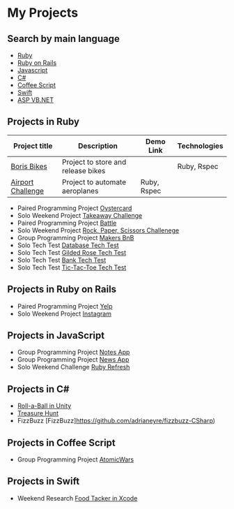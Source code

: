 # My Projects

## Search by main language

* [Ruby](#Ruby)
* [Ruby on Rails](#Rails)
* [Javascript](#Javascript)
* [C#](#CSharp)
* [Coffee Script](#Coffee)
* [Swift](#Swift)
* [ASP VB.NET](#ASP)

## <a name="Ruby">Projects in Ruby</a>
Project title | Description | Demo Link	| Technologies		
--- | --- | --- | ---
[Boris Bikes](https://github.com/adrianeyre/boris-bikes) | Project to store and release bikes |  | Ruby, Rspec
[Airport Challenge](https://github.com/adrianeyre/airport-challenge) | Project to automate aeroplanes | Ruby, Rspec

* Paired Programming Project [Oystercard](https://github.com/adrianeyre/oystercard)
* Solo Weekend Project [Takeaway Challenge](https://github.com/adrianeyre/takeaway-challenge)
* Paired Programming Project [Battle](https://github.com/adrianeyre/battle)
* Solo Weekend Project [Rock, Paper, Scissors Challenege](https://github.com/adrianeyre/rps-challenge)
* Group Programming Project [Makers BnB](https://github.com/adrianeyre/makersbnb/)
* Solo Tech Test [Database Tech Test](https://github.com/adrianeyre/database-tech-test)
* Solo Tech Test [Gilded Rose Tech Test](https://github.com/adrianeyre/gilded-rose-tech-test)
* Solo Tech Test [Bank Tech Test](https://github.com/adrianeyre/bank-tech-test)
* Solo Tech Test [Tic-Tac-Toe Tech Test](https://github.com/adrianeyre/tic-tac-toe-tech-test)

## <a name="Rails">Projects in Ruby on Rails</a>
* Paired Programming Project [Yelp](https://github.com/adrianeyre/yelp)
* Solo Weekend Project [Instagram](https://github.com/adrianeyre/instagram-challenge)

## <a name="Javascript">Projects in JavaScript</a>
* Group Programming Project [Notes App](https://github.com/adrianeyre/notes-app)
* Group Programming Project [News App](https://github.com/adrianeyre/news-app)
* Solo Weekend Challenge [Ruby Refresh](https://github.com/adrianeyre/ruby-refresher)

## <a name="CSharp">Projects in C#</a>
* [Roll-a-Ball in Unity](https://github.com/adrianeyre/roll-a-ball)
* [Treasure Hunt](https://github.com/adrianeyre/treasure-hunt)
* FizzBuzz [FizzBuzz]https://github.com/adrianeyre/fizzbuzz-CSharp)

## <a name="Coffee">Projects in Coffee Script</a>
* Group Programming Project [AtomicWars](https://github.com/adrianeyre/Atomic-Wars)

## <a name="Swift">Projects in Swift</a>
* Weekend Research [Food Tacker in Xcode](https://github.com/adrianeyre/food-tracker)
